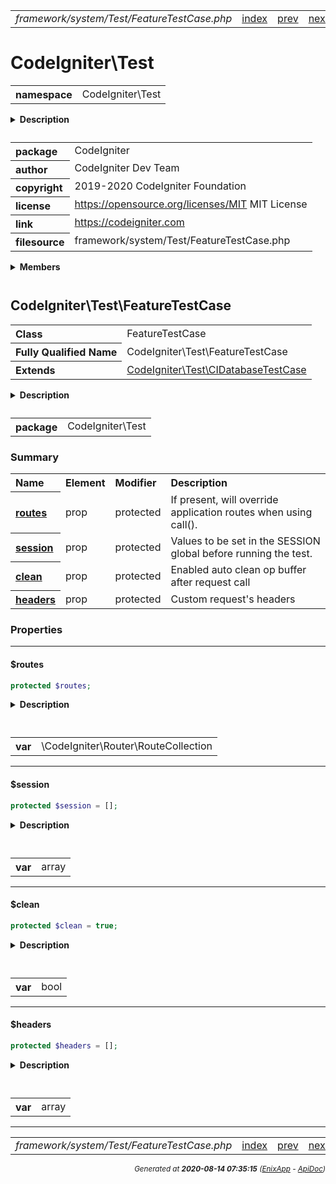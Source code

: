 


 



<table>
<tr>
<td style="width:100%"><em>framework/system/Test/FeatureTestCase.php</em></td>
<td><a href="../../../../../../api/index.md">index</a></td>
<td><a href="../../../../../../api/vendor/codeigniter4/framework/system/Test/FeatureResponse.md">prev</a></td>
<td><a href="../../../../../../api/vendor/codeigniter4/framework/system/Test/FeatureTestTrait.md">next</a></td>
</tr>
</table>







# CodeIgniter\Test 
<table style="text-align:left">
<tr><th>namespace</th><td>CodeIgniter\Test</td></tr>
</table>

<details>
<summary style="margin-bottom:12px;"><strong>Description</strong></summary>

<table>
<tr><td>
CodeIgniter
</td></tr>
</table>

<table>
<tr><td>
An open source application development framework for PHP

This content is released under the MIT License (MIT)

Copyright (c) 2014-2019 British Columbia Institute of Technology
Copyright (c) 2019-2020 CodeIgniter Foundation

Permission is hereby granted, free of charge, to any person obtaining a copy
of this software and associated documentation files (the "Software"), to deal
in the Software without restriction, including without limitation the rights
to use, copy, modify, merge, publish, distribute, sublicense, and/or sell
copies of the Software, and to permit persons to whom the Software is
furnished to do so, subject to the following conditions:

The above copyright notice and this permission notice shall be included in
all copies or substantial portions of the Software.

THE SOFTWARE IS PROVIDED "AS IS", WITHOUT WARRANTY OF ANY KIND, EXPRESS OR
IMPLIED, INCLUDING BUT NOT LIMITED TO THE WARRANTIES OF MERCHANTABILITY,
FITNESS FOR A PARTICULAR PURPOSE AND NONINFRINGEMENT. IN NO EVENT SHALL THE
AUTHORS OR COPYRIGHT HOLDERS BE LIABLE FOR ANY CLAIM, DAMAGES OR OTHER
LIABILITY, WHETHER IN AN ACTION OF CONTRACT, TORT OR OTHERWISE, ARISING FROM,
OUT OF OR IN CONNECTION WITH THE SOFTWARE OR THE USE OR OTHER DEALINGS IN
THE SOFTWARE.
</td></tr>
</table>

</details>



<table style="text-align:left">
<tr style="vertical-align:top;">
<th>package</th>
<td>CodeIgniter
</td>
</tr>
<tr style="vertical-align:top;">
<th>author</th>
<td>CodeIgniter Dev Team
</td>
</tr>
<tr style="vertical-align:top;">
<th>copyright</th>
<td>2019-2020 CodeIgniter Foundation
</td>
</tr>
<tr style="vertical-align:top;">
<th>license</th>
<td><a href="https://opensource.org/licenses/MIT">https://opensource.org/licenses/MIT</a>	MIT License
</td>
</tr>
<tr style="vertical-align:top;">
<th>link</th>
<td><a href="https://codeigniter.com">https://codeigniter.com</a>

</td>
</tr>
<tr style="vertical-align:top;">
<th>filesource</th>
<td>framework/system/Test/FeatureTestCase.php
</td>
</tr>
</table>

 

<details>
<summary style="margin-bottom:12px;"><strong>Members</strong></summary>
<table>
<tr><td><a href="../../../../../../api/vendor/codeigniter4/framework/system/Test/CIDatabaseTestCase.md">CodeIgniter\Test\CIDatabaseTestCase</a></td></tr>
<tr><td><a href="../../../../../../api/vendor/codeigniter4/framework/system/Test/CIUnitTestCase.md">CodeIgniter\Test\CIUnitTestCase</a></td></tr>
<tr><td><a href="../../../../../../api/vendor/codeigniter4/framework/system/Test/ControllerResponse.md">CodeIgniter\Test\ControllerResponse</a></td></tr>
<tr><td><a href="../../../../../../api/vendor/codeigniter4/framework/system/Test/ControllerTester.md">CodeIgniter\Test\ControllerTester</a></td></tr>
<tr><td><a href="../../../../../../api/vendor/codeigniter4/framework/system/Test/DOMParser.md">CodeIgniter\Test\DOMParser</a></td></tr>
<tr><td><a href="../../../../../../api/vendor/codeigniter4/framework/system/Test/Fabricator.md">CodeIgniter\Test\Fabricator</a></td></tr>
<tr><td><a href="../../../../../../api/vendor/codeigniter4/framework/system/Test/FeatureResponse.md">CodeIgniter\Test\FeatureResponse</a></td></tr>
<tr><td><a href="../../../../../../api/vendor/codeigniter4/framework/system/Test/FeatureTestCase.md">CodeIgniter\Test\FeatureTestCase</a></td></tr>
<tr><td><a href="../../../../../../api/vendor/codeigniter4/framework/system/Test/FeatureTestTrait.md">CodeIgniter\Test\FeatureTestTrait</a></td></tr>
<tr><td><a href="../../../../../../api/vendor/codeigniter4/framework/system/Test/Filters/CITestStreamFilter.md">CodeIgniter\Test\Filters\CITestStreamFilter</a></td></tr>
<tr><td><a href="../../../../../../api/vendor/codeigniter4/framework/system/Test/Interfaces/FabricatorModel.md">CodeIgniter\Test\Interfaces\FabricatorModel</a></td></tr>
<tr><td><a href="../../../../../../api/vendor/codeigniter4/framework/system/Test/Mock/MockAppConfig.md">CodeIgniter\Test\Mock\MockAppConfig</a></td></tr>
<tr><td><a href="../../../../../../api/vendor/codeigniter4/framework/system/Test/Mock/MockAutoload.md">CodeIgniter\Test\Mock\MockAutoload</a></td></tr>
<tr><td><a href="../../../../../../api/vendor/codeigniter4/framework/system/Test/Mock/MockBuilder.md">CodeIgniter\Test\Mock\MockBuilder</a></td></tr>
<tr><td><a href="../../../../../../api/vendor/codeigniter4/framework/system/Test/Mock/MockCLIConfig.md">CodeIgniter\Test\Mock\MockCLIConfig</a></td></tr>
<tr><td><a href="../../../../../../api/vendor/codeigniter4/framework/system/Test/Mock/MockCURLRequest.md">CodeIgniter\Test\Mock\MockCURLRequest</a></td></tr>
<tr><td><a href="../../../../../../api/vendor/codeigniter4/framework/system/Test/Mock/MockCache.md">CodeIgniter\Test\Mock\MockCache</a></td></tr>
<tr><td><a href="../../../../../../api/vendor/codeigniter4/framework/system/Test/Mock/MockCodeIgniter.md">CodeIgniter\Test\Mock\MockCodeIgniter</a></td></tr>
<tr><td><a href="../../../../../../api/vendor/codeigniter4/framework/system/Test/Mock/MockConnection.md">CodeIgniter\Test\Mock\MockConnection</a></td></tr>
<tr><td><a href="../../../../../../api/vendor/codeigniter4/framework/system/Test/Mock/MockEmail.md">CodeIgniter\Test\Mock\MockEmail</a></td></tr>
<tr><td><a href="../../../../../../api/vendor/codeigniter4/framework/system/Test/Mock/MockEvents.md">CodeIgniter\Test\Mock\MockEvents</a></td></tr>
<tr><td><a href="../../../../../../api/vendor/codeigniter4/framework/system/Test/Mock/MockFileLogger.md">CodeIgniter\Test\Mock\MockFileLogger</a></td></tr>
<tr><td><a href="../../../../../../api/vendor/codeigniter4/framework/system/Test/Mock/MockIncomingRequest.md">CodeIgniter\Test\Mock\MockIncomingRequest</a></td></tr>
<tr><td><a href="../../../../../../api/vendor/codeigniter4/framework/system/Test/Mock/MockLanguage.md">CodeIgniter\Test\Mock\MockLanguage</a></td></tr>
<tr><td><a href="../../../../../../api/vendor/codeigniter4/framework/system/Test/Mock/MockLogger.md">CodeIgniter\Test\Mock\MockLogger</a></td></tr>
<tr><td><a href="../../../../../../api/vendor/codeigniter4/framework/system/Test/Mock/MockQuery.md">CodeIgniter\Test\Mock\MockQuery</a></td></tr>
<tr><td><a href="../../../../../../api/vendor/codeigniter4/framework/system/Test/Mock/MockResourceController.md">CodeIgniter\Test\Mock\MockResourceController</a></td></tr>
<tr><td><a href="../../../../../../api/vendor/codeigniter4/framework/system/Test/Mock/MockResourcePresenter.md">CodeIgniter\Test\Mock\MockResourcePresenter</a></td></tr>
<tr><td><a href="../../../../../../api/vendor/codeigniter4/framework/system/Test/Mock/MockResponse.md">CodeIgniter\Test\Mock\MockResponse</a></td></tr>
<tr><td><a href="../../../../../../api/vendor/codeigniter4/framework/system/Test/Mock/MockResult.md">CodeIgniter\Test\Mock\MockResult</a></td></tr>
<tr><td><a href="../../../../../../api/vendor/codeigniter4/framework/system/Test/Mock/MockSecurity.md">CodeIgniter\Test\Mock\MockSecurity</a></td></tr>
<tr><td><a href="../../../../../../api/vendor/codeigniter4/framework/system/Test/Mock/MockServices.md">CodeIgniter\Test\Mock\MockServices</a></td></tr>
<tr><td><a href="../../../../../../api/vendor/codeigniter4/framework/system/Test/Mock/MockSession.md">CodeIgniter\Test\Mock\MockSession</a></td></tr>
<tr><td><a href="../../../../../../api/vendor/codeigniter4/framework/system/Test/Mock/MockTable.md">CodeIgniter\Test\Mock\MockTable</a></td></tr>
<tr><td><a href="../../../../../../api/vendor/codeigniter4/framework/system/Test/ReflectionHelper.md">CodeIgniter\Test\ReflectionHelper</a></td></tr>
<tr><td><a href="../../../../../../api/vendor/codeigniter4/framework/system/Test/TestLogger.md">CodeIgniter\Test\TestLogger</a></td></tr>
</table>
</details>



 

 
## CodeIgniter\Test\FeatureTestCase

<table style="text-align:left">
<tr><th>Class</th><td>FeatureTestCase</td></tr>
<tr><th>Fully Qualified Name</th><td>CodeIgniter\Test\FeatureTestCase</td></tr>
<tr><th>Extends</th><td><a href="../../../../../../api/vendor/codeigniter4/framework/system/Test/CIDatabaseTestCase.md">CodeIgniter\Test\CIDatabaseTestCase</a></td></tr>
</table>


<details>
<summary style="margin-bottom:12px;"><strong>Description</strong></summary>

<table>
<tr><td>
Class FeatureTestCase
</td></tr>
</table>

<table>
<tr><td>
Provides a base class with the trait for doing full HTTP testing
against your application.
</td></tr>
</table>

</details>



<table style="text-align:left">
<tr style="vertical-align:top;">
<th>package</th>
<td>CodeIgniter\Test
</td>
</tr>
</table>



### Summary


<table style="text-align:left;">
<tr>
<th>Name</th>
<th>Element</th>
<th>Modifier</th>
<th>Description</th>
</tr>

<tr>
<th><a href="#routes"><strong>routes</strong></a></th>
<td>prop</td>
<td>
protected

</td>
<td>If present, will override application
routes when using call().</td>
</tr>
<tr>
<th><a href="#session"><strong>session</strong></a></th>
<td>prop</td>
<td>
protected

</td>
<td>Values to be set in the SESSION global
before running the test.</td>
</tr>
<tr>
<th><a href="#clean"><strong>clean</strong></a></th>
<td>prop</td>
<td>
protected

</td>
<td>Enabled auto clean op buffer after request call</td>
</tr>
<tr>
<th><a href="#headers"><strong>headers</strong></a></th>
<td>prop</td>
<td>
protected

</td>
<td>Custom request&#039;s headers</td>
</tr>


</table>





### Properties


<hr>

#### $routes

```php
protected $routes;
```

<details>
<summary style="margin-bottom:12px;"><strong>Description</strong></summary>

<table>
<tr><td>
If present, will override application
routes when using call().
</td></tr>
</table>


</details>



<table style="text-align:left">
</table>




<table>
<tr>
<th style="vertical-align:top;">var</th>
<td>\CodeIgniter\Router\RouteCollection
</td>
</tr>
</table>


<hr>

#### $session

```php
protected $session = [];
```

<details>
<summary style="margin-bottom:12px;"><strong>Description</strong></summary>

<table>
<tr><td>
Values to be set in the SESSION global
before running the test.
</td></tr>
</table>


</details>



<table style="text-align:left">
</table>




<table>
<tr>
<th style="vertical-align:top;">var</th>
<td>array
</td>
</tr>
</table>


<hr>

#### $clean

```php
protected $clean = true;
```

<details>
<summary style="margin-bottom:12px;"><strong>Description</strong></summary>

<table>
<tr><td>
Enabled auto clean op buffer after request call
</td></tr>
</table>


</details>



<table style="text-align:left">
</table>




<table>
<tr>
<th style="vertical-align:top;">var</th>
<td>bool
</td>
</tr>
</table>


<hr>

#### $headers

```php
protected $headers = [];
```

<details>
<summary style="margin-bottom:12px;"><strong>Description</strong></summary>

<table>
<tr><td>
Custom request's headers
</td></tr>
</table>


</details>



<table style="text-align:left">
</table>




<table>
<tr>
<th style="vertical-align:top;">var</th>
<td>array
</td>
</tr>
</table>






 


 
  




<hr>

<table>
<tr>
<td style="width:100%"><em>framework/system/Test/FeatureTestCase.php</em></td>
<td><a href="../../../../../../api/index.md">index</a></td>
<td><a href="../../../../../../api/vendor/codeigniter4/framework/system/Test/FeatureResponse.md">prev</a></td>
<td><a href="../../../../../../api/vendor/codeigniter4/framework/system/Test/FeatureTestTrait.md">next</a></td>
<td><a href="#">top</a></td></tr>
</table>




<div style="text-align:right;">

<small>_Generated at **2020-08-14 07:35:15**_ *([EnixApp](https://github.com/enix-app) - [ApiDoc](https://github.com/enix-app/apidoc))*</small>
</div>